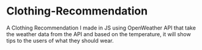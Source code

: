 # Clothing-Recommendation
A Clothing Recommendation I made in JS using OpenWeather API that take the weather data from the API and based on the temperature, it will show tips to the users of what they should wear.
